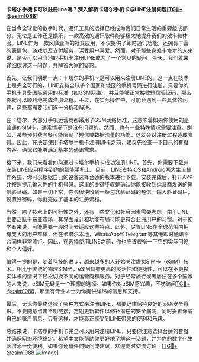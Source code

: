 **卡塔尔手機卡可以註冊line嗎？深入解析卡塔尔手机卡与LINE注册问题[[TG💪+ @esim1088](https://t.me/s/esim1088)]**

在当今全球化的数字时代，通讯工具的选择已经成为我们日常生活的重要组成部分。无论是工作还是娱乐，一款高效的通讯软件能够极大地提升我们的效率和体验。LINE作为一款风靡亚洲的社交应用，不仅提供了即时通讯功能，还拥有丰富的表情包、游戏以及支付服务，深受用户喜爱。然而，对于那些身处卡塔尔的人来说，是否可以用当地的手机卡注册LINE成为了一个常见的疑问。今天，我们就来详细探讨这一问题，并解答大家的疑惑。

首先，让我们明确一点：卡塔尔的手机卡是可以用来注册LINE的。这一点在技术上是完全可行的。LINE支持全球多个国家和地区的手机号码进行注册，只要你的手机卡具备国际通用的标准（如GSM网络），并且能够正常接收短信验证码，那么你就可以顺利地完成注册流程。不过，在实际操作中，可能会遇到一些具体的问题，这些都需要我们逐一分析和解决。

在卡塔尔，大部分手机运营商都采用了GSM网络标准，这意味着如果你使用的是普通的SIM卡，通常情况下是没有问题的。然而，也有一些特殊情况需要注意。例如，某些预付费套餐可能限制了短信或数据流量的功能，这就会对注册过程造成障碍。因此，在决定使用卡塔尔手机卡注册LINE之前，建议先检查一下自己的套餐内容，确保它能够满足基本的通讯需求。

接下来，我们来看看如何通过卡塔尔手机卡成功注册LINE。首先，你需要下载并安装LINE应用程序到你的智能手机上。目前，LINE支持iOS和Android两大主流操作系统，你可以根据自己的设备选择合适的版本进行下载。安装完成后，打开APP并按照提示输入你的手机号码。这里的关键步骤是确认你能接收到运营商发送的短信验证码。如果一切正常，你会很快收到一条包含验证码的短信。输入验证码后，设置好密码，你就完成了基本的注册流程。

当然，除了技术上的可行性之外，还有一些文化和社会因素需要考虑。由于LINE主要活跃于东亚市场，其界面设计和功能布局可能更符合亚洲用户的习惯。对于初学者来说，可能需要一段时间去适应这些特点。此外，尽管LINE在全球范围内拥有庞大的用户群体，但在卡塔尔本地，WhatsApp和Telegram等其他即时通讯平台同样非常流行。因此，在选择使用LINE之前，你也应该权衡一下它的实际用途和个人偏好。

值得一提的是，随着科技的进步，越来越多的人开始关注虚拟SIM卡（eSIM）技术。相比于传统的物理SIM卡，eSIM具有更高的灵活性和便捷性，可以在不更换实体卡的情况下轻松切换不同的运营商和服务。对于经常旅行或者居住在多个国家的人来说，eSIM无疑是一个理想的选择。如果你对eSIM感兴趣，不妨访问[TG💪+ @esim1088](https://t.me/s/esim1088)，那里有专业人士为你提供详尽的信息和支持。

最后，无论你最终选择了哪种方式来注册LINE，都要记住保持良好的网络安全意识。不要随意点击不明链接，定期更新软件以修补潜在的安全漏洞，同时妥善保管自己的账户信息。只有这样，才能真正享受到LINE带来的便利和乐趣。

总结来说，卡塔尔的手机卡完全可以用来注册LINE，只要你注意选择合适的套餐并确保网络环境稳定。希望本文能帮助你更好地了解这一话题，并为你的数字化生活增添一份便利。如果你还有任何疑问或建议，欢迎随时交流讨论！[[TG💪+ @esim1088](https://t.me/s/esim1088) ![Image](https://i.postimg.cc/4NQfJmqS/Snipaste-2025-05-13-00-14-12.png)]